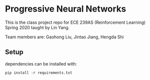 # Progressive Neural Networks

This is the class project repo for ECE 239AS (Reinforcement Learning) Spring 2020 taught by Lin Yang.

Team members are: Gaohong Liu, Jintao Jiang, Hengda Shi

## Setup

dependencies can be installed with:

    pip install -r requirements.txt
```
